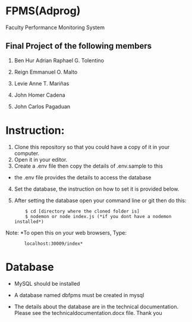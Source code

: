 # FPMS(Adprog)
Faculty Performance Monitoring System

Final Project of the following members
----------------------

1. Ben Hur Adrian Raphael G. Tolentino

2. Reign Emmanuel O. Malto

3. Levie Anne T. Mariñas

4. John Homer Cadena

5. John Carlos Pagaduan


Instruction:
=============
1. Clone this repository so that you could have a copy of it in your computer.
2. Open it in your editor.
3. Create a .env file then copy the details of .env.sample to this
  - the .env file provides the details to access the database 
4. Set the database, the instruction on how to set it is provided below.
5. After setting the database open your command line or git then do this:

           $ cd [directory where the cloned folder is]
           $ nodemon or node index.js (*if you dont have a nodemon installed*)

Note: *To open this on your web browsers, Type: 

           localhost:30009/index*

Database
===========
* MySQL should be installed

* A database named dbfpms must be created in mysql
* The details about the database are in the technical documentation. Please see the technicaldocumentation.docx file. Thank you

